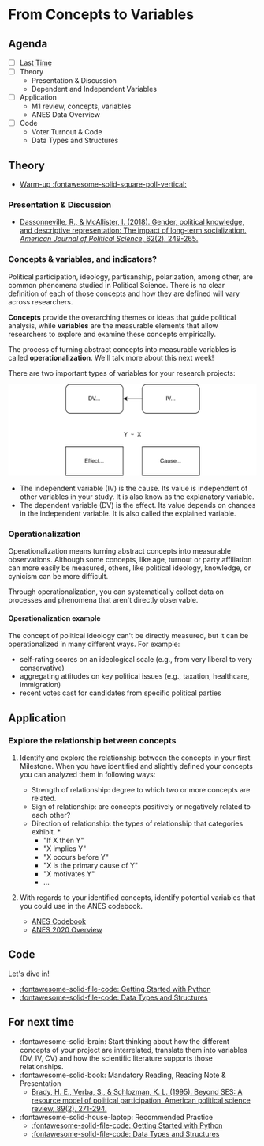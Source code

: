 # From Concepts to Variables

## Agenda
- [ ] [Last Time](scientific-method.md)
- [ ] Theory
    - Presentation & Discussion
    - Dependent and Independent Variables
- [ ] Application
    - M1 review, concepts, variables
    - ANES Data Overview
- [ ] Code
    - Voter Turnout & Code
    - Data Types and Structures


## Theory

- [Warm-up :fontawesome-solid-square-poll-vertical:](https://app.wooclap.com/events/OHTNXA/)

### Presentation & Discussion
- [Dassonneville, R., & McAllister, I. (2018). Gender, political knowledge, and descriptive representation: The impact of long‐term socialization. *American Journal of Political Science*, 62(2), 249-265.](https://onlinelibrary.wiley.com/doi/full/10.1111/ajps.12353?casa_token=tlAw257HPaYAAAAA%3AS1xclhUDJ-Fp7qYb9qCVW_WRBb8lMltfTKpC8UTPSosAovXYGDF2HE75gmHNUFjF528w2K-l7pX0WVk)

### Concepts & variables, and indicators?

Political participation, ideology, partisanship, polarization, among other, are common phenomena studied in Political Science. 
There is no clear definition of each of those concepts and how they are defined will vary across researchers.

**Concepts** provide the overarching themes or ideas that guide political analysis, while **variables** are the measurable elements that allow researchers to explore and examine these concepts empirically.

The process of turning abstract concepts into measurable variables is called **operationalization**. We'll talk more about this next week!

There are two important types of variables for your research projects: 

![Variables](../images/variables-iv-dv.svg)

- The independent variable (IV) is the cause. Its value is independent of other variables in your study. It is also know as the explanatory variable.
- The dependent variable (DV) is the effect. Its value depends on changes in the independent variable. It is also called the explained variable.

### Operationalization
Operationalization means turning abstract concepts into measurable observations. Although some concepts, like age, turnout or party affiliation can more easily be measured, others, like political ideology, knowledge, or cynicism can be more difficult.

Through operationalization, you can systematically collect data on processes and phenomena that aren't directly observable.

#### Operationalization example

The concept of political ideology can't be directly measured, but it can be operationalized in many different ways. For example:

- self-rating scores on an ideological scale (e.g., from very liberal to very conservative)
- aggregating attitudes on key political issues (e.g., taxation, healthcare, immigration)
- recent votes cast for candidates from specific political parties

## Application

### Explore the relationship between concepts

1. Identify and explore the relationship between the concepts in your first Milestone.  When you have identified and slightly defined your concepts you can analyzed them in following ways:
    - Strength of relationship: degree to which two or more concepts are related.
    - Sign of relationship: are concepts positively or negatively related to each other?
    - Direction of relationship: the types of relationship that categories exhibit. *
        - "If X then Y"
        - "X implies Y"
        - "X occurs before Y"
        - "X is the primary cause of Y"
        - "X motivates Y"
        - ...

2. With regards to your identified concepts, identify potential variables that you could use in the ANES codebook.
    - [ANES Codebook](https://electionstudies.org/anes_timeseries_2020_userguidecodebook_20220210/)
    - [ANES 2020 Overview](https://sda.berkeley.edu/sdaweb/docs/nes2020full/DOC/hcbkf01.htm)

## Code

Let's dive in!

- [:fontawesome-solid-file-code: Getting Started with Python](https://colab.research.google.com/github/mickaeltemporao/itds/blob/main/materials/01-getting-started.ipynb)
- [:fontawesome-solid-file-code: Data Types and Structures](https://colab.research.google.com/github/mickaeltemporao/itds/blob/main/materials/02-data-types-and-structures.ipynb)


## For next time
- :fontawesome-solid-brain: Start thinking about how the different concepts of your project are interrelated, translate them into variables (DV, IV, CV) and how the scientific literature supports those relationships.
- :fontawesome-solid-book: Mandatory Reading, Reading Note & Presentation
    - [Brady, H. E., Verba, S., & Schlozman, K. L. (1995). Beyond SES: A resource model of political participation. American political science review, 89(2), 271-294.](https://www.cambridge.org/core/journals/american-political-science-review/article/beyond-ses-aresource-model-of-political-participation/CE74BA78807755F0A09E589D631EB03E)
- :fontawesome-solid-house-laptop: Recommended Practice
    - [:fontawesome-solid-file-code: Getting Started with Python](https://colab.research.google.com/github/mickaeltemporao/itds/blob/main/materials/01-getting-started.ipynb)
    - [:fontawesome-solid-file-code: Data Types and Structures](https://colab.research.google.com/github/mickaeltemporao/itds/blob/main/materials/02-data-types-and-structures.ipynb)



